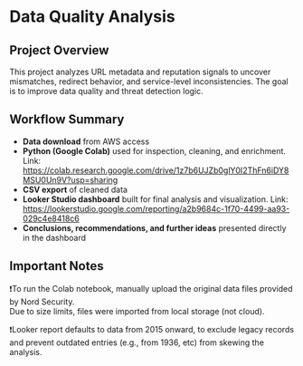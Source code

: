 # Data Quality Analysis

## Project Overview

This project analyzes URL metadata and reputation signals to uncover mismatches, redirect behavior, and service-level inconsistencies. The goal is to improve data quality and threat detection logic.

## Workflow Summary

- **Data download** from AWS access  
- **Python (Google Colab)** used for inspection, cleaning, and enrichment. Link: https://colab.research.google.com/drive/1z7b6UJZb0glY0I2ThFn6iDY8MSU0Un9V?usp=sharing 
- **CSV export** of cleaned data  
- **Looker Studio dashboard** built for final analysis and visualization. Link: https://lookerstudio.google.com/reporting/a2b9684c-1f70-4499-aa93-029c4e8418c6 
- **Conclusions, recommendations, and further ideas** presented directly in the dashboard

## Important Notes

❗️To run the Colab notebook, manually upload the original data files provided by Nord Security.  
Due to size limits, files were imported from local storage (not cloud).

❗️Looker report defaults to data from 2015 onward, to exclude legacy records and prevent outdated entries (e.g., from 1936, etc) from skewing the analysis.

